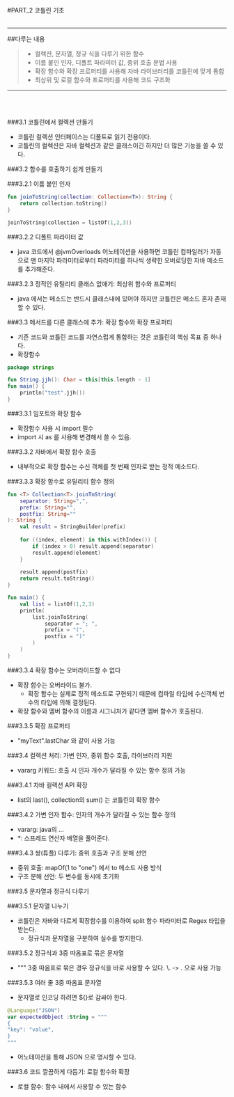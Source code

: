 #PART_2 코틀린 기초
<br><br>
<hr>

##다루는 내용

>- 컬렉션, 문자열, 정규 식을 다루기 위한 함수
>- 이름 붙인 인자, 디폴트 파라미터 값, 중위 호출 문법 사용
>- 확장 함수와 확장 프로퍼티를 사용해 자바 라이브러리를 코틀린에 맞게 통합
>- 최상위 및 로컬 함수와 프로퍼티를 사용해 코드 구조화
<hr>
<br><br>

###3.1 코틀린에서 컬렉션 만들기
- 코틀린 컬렉션 인터페이스는 디폴트로 읽기 전용이다.
- 코틀린의 컬렉션은 자바 컬렉션과 같은 클래스이긴 하지만 더 많은 기능을 쓸 수 있다.

###3.2 함수를 호출하기 쉽게 만들기

###3.2.1 이름 붙인 인자

```kotlin
fun joinToString(collection: Collection<T>): String {
    return collection.toString()
}

joinToString(collection = listOf(1,2,3))
```

###3.2.2 디폴트 파라미터 값
- java 코드에서 @jvmOverloads 어노테이션을 사용하면 코틀린 컴파일러가 자동으로 맨 마지막 파라미터로부터 파라미터를 하나씩 생략한 오버로딩한 자바 메소드를 추가해준다.

###3.2.3 정적인 유틸리티 클래스 없애기: 최상위 함수와 프로퍼티
- java 에서는 메소드는 반드시 클래스내에 있어야 하지만 코틀린은 메소드 혼자 존재할 수 있다.

###3.3 메서드를 다른 클래스에 추가: 확장 함수와 확장 프로퍼티
- 기존 코드와 코틀린 코드를 자연스럽게 통합하는 것은 코틀린의 핵심 목표 중 하나다.
- 확장함수

```kotlin
package strings

fun String.jjh(): Char = this[this.length - 1]
fun main() {
    println("test".jjh())
}
```
###3.3.1 임포트와 확장 함수
- 확장함수 사용 시 import 필수
- import 시 as 를 사용해 변경해서 쓸 수 있음.

###3.3.2 자바에서 확장 함수 호출
- 내부적으로 확장 함수는 수신 객체를 첫 번째 인자로 받는 정적 메소드다.

###3.3.3 확장 함수로 유틸리티 함수 정의
```kotlin
fun <T> Collection<T>.joinToString(
    separator: String=",",
    prefix: String="",
    postfix: String=""
): String {
    val result = StringBuilder(prefix)
    
    for ((index, element) in this.withIndex()) {
        if (index > 0) result.append(separator)
        result.append(element)
    }
    
    result.append(postfix)
    return result.toString()
}

fun main() {
    val list = listOf(1,2,3)
    println(
        list.joinToString(
            separator = "; ",
            prefix = "(",
            postfix = ")"
        )
    )
}
```

###3.3.4 확장 함수는 오버라이드할 수 없다
- 확장 함수는 오버라이드 불가.
  - 확장 함수는 실제로 정적 메소드로 구현되기 때문에 컴파일 타임에 수신객체 변수의 타입에 의해 결정된다.
- 확장 함수와 멤버 함수의 이름과 시그니처가 같다면 멤버 함수가 호출된다.

###3.3.5 확장 프로퍼티
- "myText".lastChar 와 같이 사용 가능

###3.4 컬렉션 처리: 가변 인자, 중위 함수 호출, 라이브러리 지원
- vararg 키워드: 호출 시 인자 개수가 달라질 수 있는 함수 정의 가능

###3.4.1 자바 컬렉션 API 확장
- list의 last(), collection의 sum() 는 코틀린의 확장 함수

###3.4.2 가변 인자 함수: 인자의 개수가 달라질 수 있는 함수 정의
- vararg: java의 ...
- *: 스프레드 연산자 배열을 풀어준다.

###3.4.3 쌍(튜플) 다루기: 중위 호출과 구조 분해 선언
- 중위 호출: mapOf(1 to "one") 에서 to 메소드 사용 방식
- 구조 분해 선언: 두 변수를 동시에 초기화

###3.5 문자열과 정규식 다루기

###3.5.1 문자열 나누기
- 코틀린은 자바와 다르게 확장함수를 이용하여 split 함수 파라미터로 Regex 타입을 받는다.
  - 정규식과 문자열을 구분하여 실수를 방지한다.

###3.5.2 정규식과 3중 따옴표로 묶은 문자열
- """ 3중 따옴표로 묶은 경우 정규식을 바로 사용할 수 있다. \\. -> \. 으로 사용 가능

###3.5.3 여러 줄 3중 따옴표 문자열
- 문자열로 인코딩 하려면 ${}로 감싸야 한다.
```kotlin
@Language("JSON")
var expectedObject :String = """
{
"key": "value",
}
"""
```
- 어노테이션을 통해 JSON 으로 명시할 수 있다.
 
###3.6 코드 깔끔하게 다듬기: 로컬 함수와 확장
- 로컬 함수: 함수 내에서 사용할 수 있는 함수